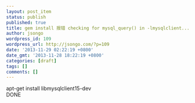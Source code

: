 ```yaml
---
layout: post_item
status: publish
published: true
title: gem install 报错 checking for mysql_query() in -lmysqlclient... no
author: jsongo
wordpress_id: 109
wordpress_url: http://jsongo.com/?p=109
date: '2013-11-29 02:22:19 +0800'
date_gmt: '2013-11-28 18:22:19 +0800'
categories: [draft]
tags: []
comments: []
---
```

apt-get install libmysqlclient15-dev  
DONE  
